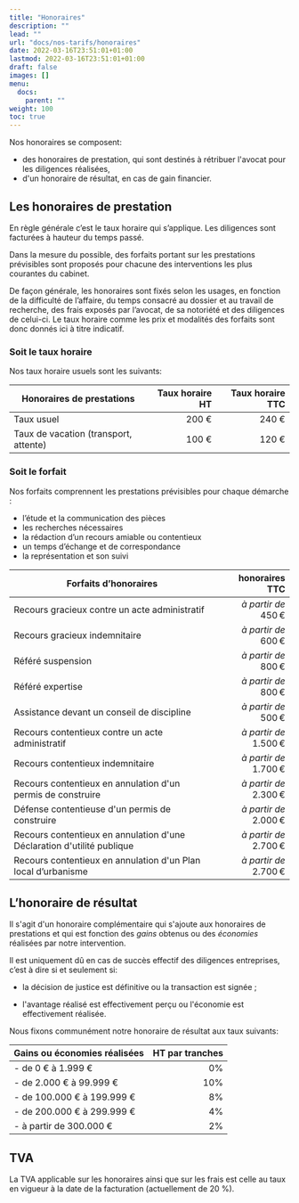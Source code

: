 ```yaml
---
title: "Honoraires"
description: ""
lead: ""
url: "docs/nos-tarifs/honoraires"
date: 2022-03-16T23:51:01+01:00
lastmod: 2022-03-16T23:51:01+01:00
draft: false
images: []
menu:
  docs:
    parent: ""
weight: 100
toc: true
---
```


Nos honoraires se composent:
- des honoraires de prestation, qui sont destinés à rétribuer l'avocat pour les diligences réalisées,
- d'un honoraire de résultat, en cas de gain financier.

## Les honoraires de prestation

En règle générale c’est le taux horaire qui s’applique. Les diligences sont facturées à hauteur du temps passé.

Dans la mesure du possible, des forfaits portant sur les prestations prévisibles sont proposés pour chacune des interventions les plus courantes du cabinet.

De façon générale, les honoraires sont fixés selon les usages, en fonction de la difficulté de l’affaire, du temps consacré au dossier et au travail de recherche, des frais exposés par l’avocat, de sa notoriété et des diligences de celui-ci. Le taux horaire comme les prix et modalités des forfaits sont donc  donnés ici à titre indicatif.

### Soit le taux horaire

Nos taux horaire usuels sont les suivants:

| Honoraires de prestations             | Taux horaire HT | Taux horaire TTC |
| ------------------------------------- | --------------: | ----------------:|
| Taux usuel                            | 200 €           | 240 €            |
| Taux de vacation (transport, attente) | 100 €           | 120 €            |


### Soit le forfait

Nos forfaits comprennent les prestations prévisibles pour chaque démarche :
- l’étude et la communication des pièces
- les recherches nécessaires
- la rédaction d’un recours amiable ou contentieux
- un temps d’échange et de correspondance
- la représentation et son suivi

| Forfaits d’honoraires                                                     | honoraires TTC                            |
| ------------------------------------------------------------------------- | ---------------------------------------:  |
| Recours gracieux contre un acte administratif                             | _à partir de_ 450 €                       |
| Recours gracieux indemnitaire                                             | _à partir de_ 600 €                       |
| Référé suspension                                                         | _à partir de_ 800 €                       |
| Référé expertise                                                          | _à partir de_ 800 €                       |
| Assistance devant un conseil de discipline                                | _à partir de_ 500 €                       |
| Recours contentieux contre un acte administratif                          | _à partir de_ 1.500 €                     |
| Recours contentieux indemnitaire                                          | _à partir de_ 1.700 €                     |
| Recours contentieux en annulation d'un permis de construire               | _à partir de_ 2.300 €                     |
| Défense contentieuse d'un permis de construire                            | _à partir de_ 2.000 €                     |
| Recours contentieux en annulation d'une Déclaration d'utilité publique    | _à partir de_ 2.700 €                     |
| Recours contentieux en annulation d'un Plan local d’urbanisme             | _à partir de_ 2.700 €                     |


## L’honoraire de résultat

Il s'agit d'un honoraire complémentaire qui s'ajoute aux honoraires de prestations et qui est fonction des _gains_ obtenus ou des _économies_ réalisées par notre intervention.

Il est uniquement dû en cas de succès effectif des diligences entreprises, c’est à dire si et seulement si:

- la décision de justice est définitive ou la transaction est signée ;

- l'avantage réalisé est effectivement perçu ou l'économie est effectivement réalisée.

Nous fixons communément notre honoraire de résultat aux taux suivants:

| Gains ou économies réalisées                                         |    HT par tranches |
|----------------------------------------------------------------------|-------------------:|
| - de 0 € à 1.999 €                                                   | 0%                 |
| - de 2.000 € à 99.999 €                                              | 10%                |
| - de 100.000 € à 199.999 €                                           | 8%                 |
| - de 200.000 € à 299.999 €                                           | 4%                 |
| - à partir de 300.000 €                                              | 2%                 |


## TVA

La TVA applicable sur les honoraires ainsi que sur les frais est celle au taux en vigueur à la date de la facturation (actuellement de 20 %).



